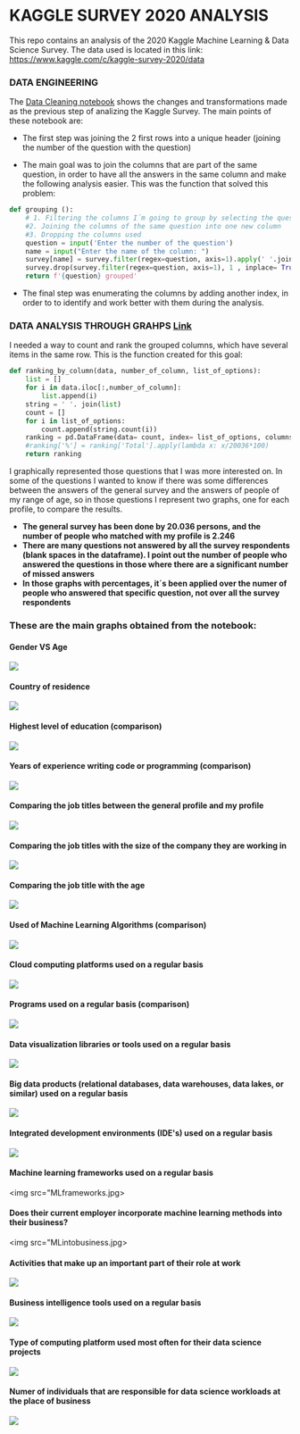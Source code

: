 # KAGGLE SURVEY 2020 ANALYSIS
This repo contains an analysis of the 2020 Kaggle Machine Learning &amp; Data Science Survey. The data used is located in this link: https://www.kaggle.com/c/kaggle-survey-2020/data 


### DATA ENGINEERING
The [Data Cleaning notebook](https://github.com/rfisla/KAGGLE_SURVEY_2020_ANALYSIS/blob/main/DATA_CLEANING.ipynb) shows the changes and transformations made as the previous step of analizing the Kaggle Survey. The main points of these notebook are:

- The first step was joining the 2 first rows into a unique header (joining the number of the question with the question)

- The main goal was to join the columns that are part of the same question, in order to have all the answers in the same column and make the following analysis easier.
This was the function that solved this problem:

```python
def grouping ():
    # 1. Filtering the columns I´m going to group by selecting the question
    #2. Joining the columns of the same question into one new column
    #3. Dropping the columns used
    question = input('Enter the number of the question')
    name = input("Enter the name of the column: ")
    survey[name] = survey.filter(regex=question, axis=1).apply(' '.join, axis=1)
    survey.drop(survey.filter(regex=question, axis=1), 1 , inplace= True)
    return f'{question} grouped'
```
- The final step was enumerating the columns by adding another index, in order to to identify and work better with them during the analysis.


### DATA ANALYSIS THROUGH GRAHPS [Link](https://github.com/rfisla/KAGGLE_SURVEY_2020_ANALYSIS/blob/main/KAGGLE_SURVEY_ANALYSIS.ipynb)

I needed a way to count and rank the grouped columns, which have several items in the same row. This is the function created for this goal:

```python
def ranking_by_column(data, number_of_column, list_of_options):
    list = []
    for i in data.iloc[:,number_of_column]:
        list.append(i)
    string = ' '. join(list)
    count = []
    for i in list_of_options:
        count.append(string.count(i))
    ranking = pd.DataFrame(data= count, index= list_of_options, columns=['Total']).sort_values(by='Total',ascending=False)
    #ranking['%'] = ranking['Total'].apply(lambda x: x/20036*100)
    return ranking
  ```

I graphically represented those questions that I was more interested on. In some of the questions I wanted to know if there was some differences between the answers of the general survey and the answers of people of my range of age, so in those questions I represent two graphs, one for each profile, to compare the results.

- **The general survey has been done by 20.036 persons, and the number of people who matched with my profile is 2.246**
- **There are many questions not answered by all the survey respondents (blank spaces in the dataframe). I point out the number of people who answered the questions in those where there are a significant number of missed answers**
- **In those graphs with percentages, it´s been applied over the numer of people who answered that specific question, not over all the survey respondents**

### **These are the main graphs obtained from the notebook:**


#### Gender VS Age
<img src="Graphs/GendervsAgeChart.jpg">

#### Country of residence 
<img src="Graphs/CountryOfResidenceGrapg.jpg">

#### Highest level of education (comparison)
<img src="Graphs/EducationGraph.jpg">

#### Years of experience writing code or programming (comparison)
<img src="Graphs/ExperienceProgrammingGraph.jpg">

#### Comparing the job titles between the general profile and my profile
<img src="Graphs/Comparing_titles.jpg">

#### Comparing the job titles with the size of the company they are working in
<img src="sizecompanyVSposition.jpg">

#### Comparing the job title with the age
<img src="TitlevsAge.jpg">

#### Used of Machine Learning Algorithms (comparison)
<img src="Graphs/MLAlgorithmsGraph.jpg">

#### Cloud computing platforms used on a regular basis 
<img src="Graphs/CCPlatformsGraph.jpg">

#### Programs used on a regular basis (comparison)
<img src="Graphs/ProgramsUsedGraph.jpg">

#### Data visualization libraries or tools used on a regular basis
<img src="Graphs/Visualizationlibraries.jpg">

#### Big data products (relational databases, data warehouses, data lakes, or similar) used on a regular basis
<img src="Graphs/BigDataProducts.jpg.jpg">

#### Integrated development environments (IDE's) used  on a regular basis
<img src="Graphs/IDEs.jpg">

#### Machine learning frameworks used on a regular basis
<img src="MLframeworks.jpg>

#### Does their current employer incorporate machine learning methods into their business?
<img src="MLintobusiness.jpg>

#### Activities that make up an important part of their role at work
<img src="Graphs/Activities.jpg">

#### Business intelligence tools used on a regular basis
<img src="Graphs/BItools.jpeg">

#### Type of computing platform used most often for their data science projects
<img src="Graphs/CCmoreused.jpg">

#### Numer of individuals that are responsible for data science workloads at the place of business
<img src="Graphs/DSWorkloadsGraph.jpg">




